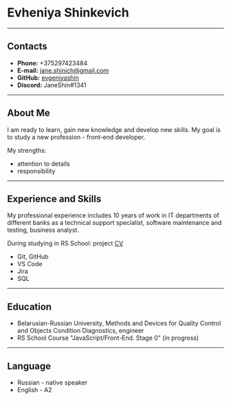 # **Evheniya Shinkevich**
----------------------------

## **Contacts**

- **Phone:** +375297423484
- __E-mail:__ jane.shinich@gmail.com
- __GitHub:__ [evgeniyashin](https://github.com/evgeniyashin)
- __Discord:__ JaneShin#1341

----------------------------

## **About Me**
I am ready to learn, gain new knowledge and develop new skills. My goal is to study a new profession - front-end developer.

My strengths:
- attention to details
- responsibility

****************************

## **Experience and Skills**
My professional experience includes 10 years of work in IT departments of different banks as a technical support specialist, software maintenance and testing, business analyst.

During studying in RS School: project [CV](https://evgeniyashin.github.io/rsschool-cv/cv)
- Git, GitHub
- VS Code
- Jira
- SQL

--------------------------

## **Education**
* Belarusian-Russian University, Methods and Devices for Quality Control and Objects Condition Diagnostics, engineer
* RS School Course "JavaScript/Front-End. Stage 0" (in progress)

----------------------------

## __Language__
* Russian - native speaker
* English - A2 
